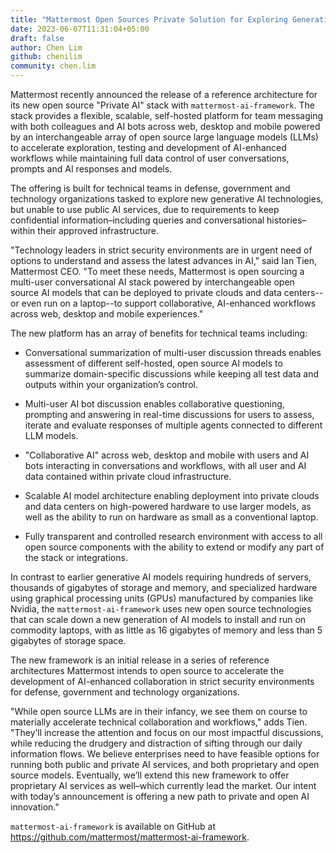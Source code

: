```yaml
---
title: "Mattermost Open Sources Private Solution for Exploring Generative AI in Strict Security Environments"
date: 2023-06-07T11:31:04+05:00
draft: false
author: Chen Lim
github: chenilim
community: chen.lim
---
```


Mattermost recently announced the release of a reference architecture for its new open source "Private AI" stack with `mattermost-ai-framework`. The stack provides a flexible, scalable, self-hosted platform for team messaging with both colleagues and AI bots across web, desktop and mobile powered by an interchangeable array of open source large language models (LLMs) to accelerate exploration, testing and development of AI-enhanced workflows while maintaining full data control of user conversations, prompts and AI responses and models.

The offering is built for technical teams in defense, government and technology organizations tasked to explore new generative AI technologies, but unable to use public AI services, due to requirements to keep confidential information–including queries and conversational histories–within their approved infrastructure. 

"Technology leaders in strict security environments are in urgent need of options to understand and assess the latest advances in AI," said Ian Tien, Mattermost CEO. "To meet these needs, Mattermost is open sourcing a multi-user conversational AI stack powered by interchangeable open source AI models that can be deployed to private clouds and data centers--or even run on a laptop--to support collaborative, AI-enhanced workflows across web, desktop and mobile experiences."

The new platform has an array of benefits for technical teams including: 

- Conversational summarization of multi-user discussion threads enables assessment of different self-hosted, open source AI models to summarize domain-specific discussions while keeping all test data and outputs within your organization’s control.

- Multi-user AI bot discussion enables collaborative questioning, prompting and answering in real-time discussions for users to assess, iterate and evaluate responses of multiple agents connected to different LLM models. 

- "Collaborative AI" across web, desktop and mobile with users and AI bots interacting in conversations and workflows, with all user and AI data contained within private cloud infrastructure. 

- Scalable AI model architecture enabling deployment into private clouds and data centers on high-powered hardware to use larger models, as well as the ability to run on hardware as small as a conventional laptop. 

- Fully transparent and controlled research environment with access to all open source components with the ability to extend or modify any part of the stack or integrations. 

In contrast to earlier generative AI models requiring hundreds of servers, thousands of gigabytes of storage and memory, and specialized hardware using graphical processing units (GPUs) manufactured by companies like Nvidia, the `mattermost-ai-framework` uses new open source technologies that can scale down a new generation of AI models to install and run on commodity laptops, with as little as 16 gigabytes of memory and less than 5 gigabytes of storage space.

The new framework is an initial release in a series of reference architectures Mattermost intends to open source to accelerate the development of AI-enhanced collaboration in strict security environments for defense, government and technology organizations. 

"While open source LLMs are in their infancy, we see them on course to materially accelerate technical collaboration and workflows," adds Tien. "They’ll increase the attention and focus on our most impactful discussions, while reducing the drudgery and distraction of sifting through our daily information flows. We believe enterprises need to have feasible options for running both public and private AI services, and both proprietary and open source models. Eventually, we’ll extend this new framework to offer proprietary AI services as well–which currently lead the market. Our intent with today’s announcement is offering a new path to private and open AI innovation."

`mattermost-ai-framework` is available on GitHub at https://github.com/mattermost/mattermost-ai-framework. 
